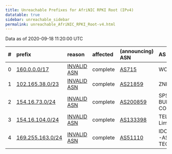 ```yaml
---
title: Unreachable Prefixes for AfriNIC RPKI Root (IPv4)
datatable: true
sidebar: unreachable_sidebar
permalink: unreachable_AfriNIC_RPKI_Root-v4.html
---
```


Data as of 2020-09-18 11:20:00 UTC


<div class="datatable-begin"></div>

|   # | prefix                                                     | reason                                                                                                  | affected   | (announcing) ASN                         | AS Name                                     |   unreachable /24s |
|----:|:-----------------------------------------------------------|:--------------------------------------------------------------------------------------------------------|:-----------|:-----------------------------------------|:--------------------------------------------|-------------------:|
|   0 | [160.0.0.0/17](https://stat.ripe.net/160.0.0.0/17)         | [INVALID ASN](https://rpki-validator.ripe.net/announcement-preview?asn=AS715&prefix=160.0.0.0/17)       | complete   | [AS715](unreachable_AS715-v4.html)       | WOODYNET-2                                  |                128 |
|   1 | [102.165.38.0/23](https://stat.ripe.net/102.165.38.0/23)   | [INVALID ASN](https://rpki-validator.ripe.net/announcement-preview?asn=AS21859&prefix=102.165.38.0/23)  | complete   | [AS21859](unreachable_AS21859-v4.html)   | ZNET - Zenlayer Inc                         |                  2 |
|   2 | [154.16.73.0/24](https://stat.ripe.net/154.16.73.0/24)     | [INVALID ASN](https://rpki-validator.ripe.net/announcement-preview?asn=AS200859&prefix=154.16.73.0/24)  | complete   | [AS200859](unreachable_AS200859-v4.html) | SPSBUILDING - "SPS BUILDING COMPANY"LTD     |                  1 |
|   3 | [154.16.104.0/24](https://stat.ripe.net/154.16.104.0/24)   | [INVALID ASN](https://rpki-validator.ripe.net/announcement-preview?asn=AS133398&prefix=154.16.104.0/24) | complete   | [AS133398](unreachable_AS133398-v4.html) | TELE-AS Tele Asia Limited                   |                  1 |
|   4 | [169.255.163.0/24](https://stat.ripe.net/169.255.163.0/24) | [INVALID ASN](https://rpki-validator.ripe.net/announcement-preview?asn=AS51110&prefix=169.255.163.0/24) | complete   | [AS51110](unreachable_AS51110-v4.html)   | IDOMTECHNOLOGIES-AS - IDOM TECHNOLOGIES SAS |                  1 |

<div class="datatable-end"></div>